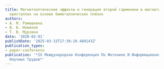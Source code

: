 ```yaml
---
title: Магнитооптические эффекты и генерация второй гармоники в магнитоплазмонных
  кристаллах на основе биметаллических плёнок
authors:
- А. М. Ромашкина
- В. Б. Новиков
- Т. В. Мурзина
date: '2020-02-01'
publishDate: '2025-03-15T17:36:10.489143Z'
publication_types:
- paper-conference
publication: '*IX Международная Конференция По Фотонике И Информационной Оптике Сборник
  Научных Трудов*'
---
```

